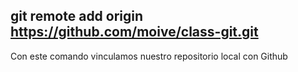## git remote add origin https://github.com/moive/class-git.git
Con este comando vinculamos nuestro repositorio local con Github